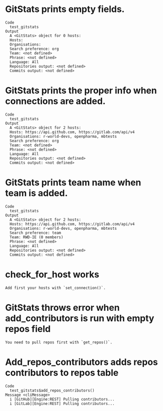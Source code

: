 # GitStats prints empty fields.

    Code
      test_gitstats
    Output
      A <GitStats> object for 0 hosts:
      Hosts: 
      Organisations: 
      Search preference: org
      Team: <not defined>
      Phrase: <not defined>
      Language: All
      Repositories output: <not defined>
      Commits output: <not defined>

# GitStats prints the proper info when connections are added.

    Code
      test_gitstats
    Output
      A <GitStats> object for 2 hosts:
      Hosts: https://api.github.com, https://gitlab.com/api/v4
      Organisations: r-world-devs, openpharma, mbtests
      Search preference: org
      Team: <not defined>
      Phrase: <not defined>
      Language: All
      Repositories output: <not defined>
      Commits output: <not defined>

# GitStats prints team name when team is added.

    Code
      test_gitstats
    Output
      A <GitStats> object for 2 hosts:
      Hosts: https://api.github.com, https://gitlab.com/api/v4
      Organisations: r-world-devs, openpharma, mbtests
      Search preference: team
      Team: RWD-IE (0 members)
      Phrase: <not defined>
      Language: All
      Repositories output: <not defined>
      Commits output: <not defined>

# check_for_host works

    Add first your hosts with `set_connection()`.

# GitStats throws error when add_contributors is run with empty repos field

    You need to pull repos first with `get_repos()`.

# Add_repos_contributors adds repos contributors to repos table

    Code
      test_gitstats$add_repos_contributors()
    Message <cliMessage>
      i [GitHub][Engine:REST] Pulling contributors...
      i [GitLab][Engine:REST] Pulling contributors...

